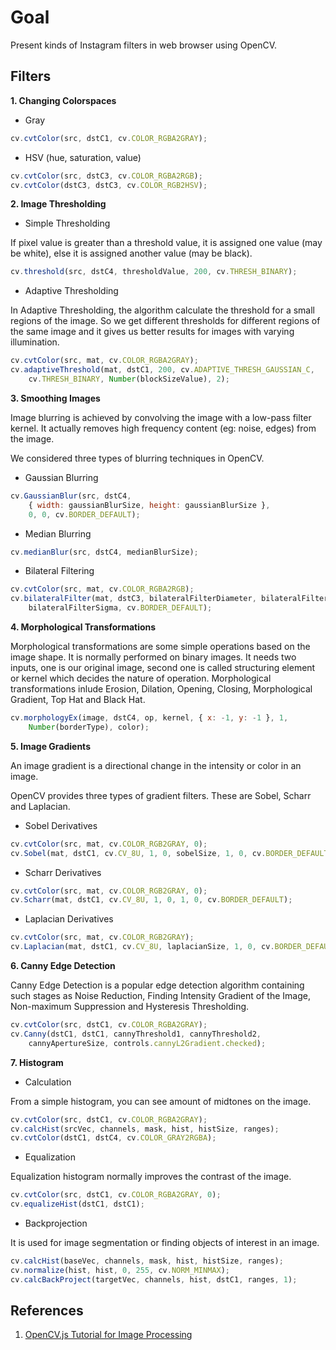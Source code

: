 # Goal

Present kinds of Instagram filters in web browser using OpenCV.

## Filters

**1. Changing Colorspaces**
* Gray
```javascript
cv.cvtColor(src, dstC1, cv.COLOR_RGBA2GRAY);
```

* HSV (hue, saturation, value)
```javascript
cv.cvtColor(src, dstC3, cv.COLOR_RGBA2RGB);
cv.cvtColor(dstC3, dstC3, cv.COLOR_RGB2HSV);
```

**2. Image Thresholding**
* Simple Thresholding

If pixel value is greater than a threshold value, it is assigned one value (may be white), else it is assigned another value (may be black).
```javascript
cv.threshold(src, dstC4, thresholdValue, 200, cv.THRESH_BINARY);
```

* Adaptive Thresholding

In Adaptive Thresholding, the algorithm calculate the threshold for a small regions of the image. So we get different thresholds for different regions of the same image and it gives us better results for images with varying illumination.
```javascript
cv.cvtColor(src, mat, cv.COLOR_RGBA2GRAY);
cv.adaptiveThreshold(mat, dstC1, 200, cv.ADAPTIVE_THRESH_GAUSSIAN_C,
    cv.THRESH_BINARY, Number(blockSizeValue), 2);
```

**3. Smoothing Images**

Image blurring is achieved by convolving the image with a low-pass filter kernel. It actually removes high frequency content (eg: noise, edges) from the image.

We considered three types of blurring techniques in OpenCV.
* Gaussian Blurring
```javascript
cv.GaussianBlur(src, dstC4,
    { width: gaussianBlurSize, height: gaussianBlurSize },
    0, 0, cv.BORDER_DEFAULT);
```

* Median Blurring
```javascript
cv.medianBlur(src, dstC4, medianBlurSize);
```

* Bilateral Filtering
```javascript
cv.cvtColor(src, mat, cv.COLOR_RGBA2RGB);
cv.bilateralFilter(mat, dstC3, bilateralFilterDiameter, bilateralFilterSigma,
    bilateralFilterSigma, cv.BORDER_DEFAULT);
```


**4. Morphological Transformations**

Morphological transformations are some simple operations based on the image shape. It is normally performed on binary images. It needs two inputs, one is our original image, second one is called structuring element or kernel which decides the nature of operation.
Morphological transformations inlude Erosion, Dilation, Opening, Closing, Morphological Gradient, Top Hat and Black Hat.
```javascript
cv.morphologyEx(image, dstC4, op, kernel, { x: -1, y: -1 }, 1,
    Number(borderType), color);
```

**5. Image Gradients**

An image gradient is a directional change in the intensity or color in an image.

OpenCV provides three types of gradient filters. These are Sobel, Scharr and Laplacian.
* Sobel Derivatives
```javascript
cv.cvtColor(src, mat, cv.COLOR_RGB2GRAY, 0);
cv.Sobel(mat, dstC1, cv.CV_8U, 1, 0, sobelSize, 1, 0, cv.BORDER_DEFAULT);
```
* Scharr Derivatives
```javascript
cv.cvtColor(src, mat, cv.COLOR_RGB2GRAY, 0);
cv.Scharr(mat, dstC1, cv.CV_8U, 1, 0, 1, 0, cv.BORDER_DEFAULT);
```
* Laplacian Derivatives
```javascript
cv.cvtColor(src, mat, cv.COLOR_RGB2GRAY);
cv.Laplacian(mat, dstC1, cv.CV_8U, laplacianSize, 1, 0, cv.BORDER_DEFAULT);
```

**6. Canny Edge Detection**

Canny Edge Detection is a popular edge detection algorithm containing such stages as Noise Reduction, Finding Intensity Gradient of the Image, Non-maximum Suppression and Hysteresis Thresholding.
```javascript
cv.cvtColor(src, dstC1, cv.COLOR_RGBA2GRAY);
cv.Canny(dstC1, dstC1, cannyThreshold1, cannyThreshold2,
    cannyApertureSize, controls.cannyL2Gradient.checked);
```

**7. Histogram**
* Calculation

From a simple histogram, you can see amount of midtones on the image.
```javascript
cv.cvtColor(src, dstC1, cv.COLOR_RGBA2GRAY);
cv.calcHist(srcVec, channels, mask, hist, histSize, ranges);
cv.cvtColor(dstC1, dstC4, cv.COLOR_GRAY2RGBA);
```
* Equalization

Equalization histogram normally improves the contrast of the image.
```javascript
cv.cvtColor(src, dstC1, cv.COLOR_RGBA2GRAY, 0);
cv.equalizeHist(dstC1, dstC1);
```
* Backprojection

It is used for image segmentation or finding objects of interest in an image.
```javascript
cv.calcHist(baseVec, channels, mask, hist, histSize, ranges);
cv.normalize(hist, hist, 0, 255, cv.NORM_MINMAX);
cv.calcBackProject(targetVec, channels, hist, dstC1, ranges, 1);
```


## References

1. [OpenCV.js Tutorial for Image Processing](https://docs.opencv.org/3.4/d8/d54/tutorial_js_imgproc_camera.html)
